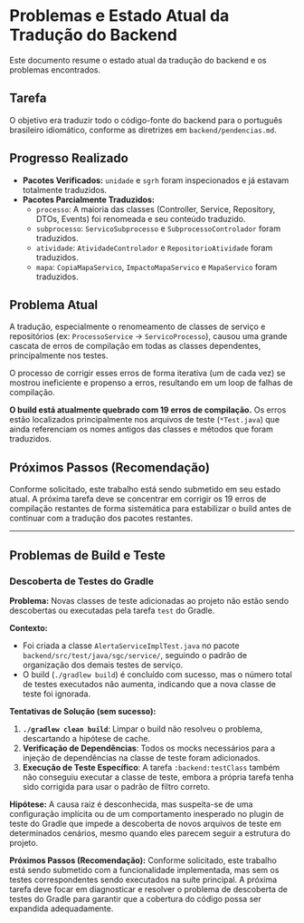 # Problemas e Estado Atual da Tradução do Backend

Este documento resume o estado atual da tradução do backend e os problemas encontrados.

## Tarefa
O objetivo era traduzir todo o código-fonte do backend para o português brasileiro idiomático, conforme as diretrizes em `backend/pendencias.md`.

## Progresso Realizado
- **Pacotes Verificados:** `unidade` e `sgrh` foram inspecionados e já estavam totalmente traduzidos.
- **Pacotes Parcialmente Traduzidos:**
  - `processo`: A maioria das classes (Controller, Service, Repository, DTOs, Events) foi renomeada e seu conteúdo traduzido.
  - `subprocesso`: `ServicoSubprocesso` e `SubprocessoControlador` foram traduzidos.
  - `atividade`: `AtividadeControlador` e `RepositorioAtividade` foram traduzidos.
  - `mapa`: `CopiaMapaServico`, `ImpactoMapaServico` e `MapaServico` foram traduzidos.

## Problema Atual
A tradução, especialmente o renomeamento de classes de serviço e repositórios (ex: `ProcessoService` -> `ServicoProcesso`), causou uma grande cascata de erros de compilação em todas as classes dependentes, principalmente nos testes.

O processo de corrigir esses erros de forma iterativa (um de cada vez) se mostrou ineficiente e propenso a erros, resultando em um loop de falhas de compilação.

**O build está atualmente quebrado com 19 erros de compilação.** Os erros estão localizados principalmente nos arquivos de teste (`*Test.java`) que ainda referenciam os nomes antigos das classes e métodos que foram traduzidos.

## Próximos Passos (Recomendação)
Conforme solicitado, este trabalho está sendo submetido em seu estado atual. A próxima tarefa deve se concentrar em corrigir os 19 erros de compilação restantes de forma sistemática para estabilizar o build antes de continuar com a tradução dos pacotes restantes.

---

## Problemas de Build e Teste

### Descoberta de Testes do Gradle

**Problema:** Novas classes de teste adicionadas ao projeto não estão sendo descobertas ou executadas pela tarefa `test` do Gradle.

**Contexto:**
- Foi criada a classe `AlertaServiceImplTest.java` no pacote `backend/src/test/java/sgc/service/`, seguindo o padrão de organização dos demais testes de serviço.
- O build (`./gradlew build`) é concluído com sucesso, mas o número total de testes executados não aumenta, indicando que a nova classe de teste foi ignorada.

**Tentativas de Solução (sem sucesso):**
1.  **`./gradlew clean build`**: Limpar o build não resolveu o problema, descartando a hipótese de cache.
2.  **Verificação de Dependências**: Todos os mocks necessários para a injeção de dependências na classe de teste foram adicionados.
3.  **Execução de Teste Específico**: A tarefa `:backend:testClass` também não conseguiu executar a classe de teste, embora a própria tarefa tenha sido corrigida para usar o padrão de filtro correto.

**Hipótese:**
A causa raiz é desconhecida, mas suspeita-se de uma configuração implícita ou de um comportamento inesperado no plugin de teste do Gradle que impede a descoberta de novos arquivos de teste em determinados cenários, mesmo quando eles parecem seguir a estrutura do projeto.

**Próximos Passos (Recomendação):**
Conforme solicitado, este trabalho está sendo submetido com a funcionalidade implementada, mas sem os testes correspondentes sendo executados na suíte principal. A próxima tarefa deve focar em diagnosticar e resolver o problema de descoberta de testes do Gradle para garantir que a cobertura do código possa ser expandida adequadamente.